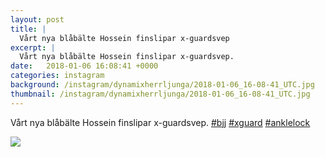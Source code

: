```yaml
---
layout: post
title: |
  Vårt nya blåbälte Hossein finslipar x-guardsvep
excerpt: |
  Vårt nya blåbälte Hossein finslipar x-guardsvep.   
date:   2018-01-06 16:08:41 +0000
categories: instagram
background: /instagram/dynamixherrljunga/2018-01-06_16-08-41_UTC.jpg
thumbnail: /instagram/dynamixherrljunga/2018-01-06_16-08-41_UTC.jpg
---
```

Vårt nya blåbälte Hossein finslipar x-guardsvep. [#bjj](https://www.instagram.com/explore/tags/bjj/) [#xguard](https://www.instagram.com/explore/tags/xguard/) [#anklelock](https://www.instagram.com/explore/tags/anklelock/)



<img src='/www-dynamix-herrljunga/instagram/dynamixherrljunga/2018-01-06_16-08-41_UTC.jpg' class='img-fluid' />
